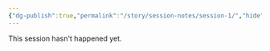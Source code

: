 ```yaml
---
{"dg-publish":true,"permalink":"/story/session-notes/session-1/","hide":true,"noteIcon":"2"}
---
```



This session hasn't happened yet. 